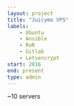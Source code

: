 ```yaml
---
layout: project
title: "Juicymo VPS"
labels:
    - Ubuntu
    - Ansible
    - RoR
    - Gitlab
    - Letsencrypt
start: 2016
end: present
type: admin
---
```

~10 servers